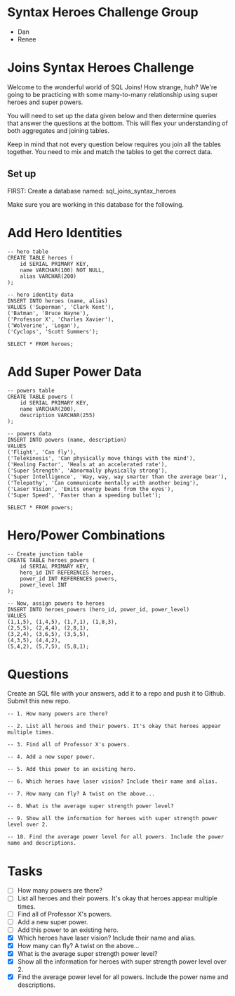 # Syntax Heroes Challenge Group
- Dan
- Renee

# Joins Syntax Heroes Challenge

Welcome to the wonderful world of SQL Joins! How strange, huh? We're going to be practicing with some many-to-many relationship using super heroes and super powers.

You will need to set up the data given below and then determine queries that answer the questions at the bottom. This will flex your understanding of both aggregates and joining tables.

Keep in mind that not every question below requires you join all the tables together. You need to mix and match the tables to get the correct data.

## Set up
FIRST: Create a database named: sql_joins_syntax_heroes

Make sure you are working in this database for the following.

# Add Hero Identities
```
-- hero table
CREATE TABLE heroes (
    id SERIAL PRIMARY KEY,
    name VARCHAR(100) NOT NULL,
    alias VARCHAR(200)
);

-- hero identity data
INSERT INTO heroes (name, alias) 
VALUES ('Superman', 'Clark Kent'),
('Batman', 'Bruce Wayne'),
('Professor X', 'Charles Xavier'),
('Wolverine', 'Logan'),
('Cyclops', 'Scott Summers');

SELECT * FROM heroes;
```

# Add Super Power Data
```
-- powers table
CREATE TABLE powers (
    id SERIAL PRIMARY KEY,
    name VARCHAR(200),
    description VARCHAR(255)
);

-- powers data
INSERT INTO powers (name, description)
VALUES 
('Flight', 'Can fly'), 
('Telekinesis', 'Can physically move things with the mind'), 
('Healing Factor', 'Heals at an accelerated rate'),
('Super Strength', 'Abnormally physically strong'),
('Super Intelligence', 'Way, way, way smarter than the average bear'),
('Telepathy', 'Can communicate mentally with another being'),
('Laser Vision', 'Emits energy beams from the eyes'),
('Super Speed', 'Faster than a speeding bullet');

SELECT * FROM powers;
```

# Hero/Power Combinations
```
-- Create junction table
CREATE TABLE heroes_powers (
    id SERIAL PRIMARY KEY,
    hero_id INT REFERENCES heroes,
    power_id INT REFERENCES powers,
    power_level INT
);

-- Now, assign powers to heroes
INSERT INTO heroes_powers (hero_id, power_id, power_level)
VALUES 
(1,1,5), (1,4,5), (1,7,1), (1,8,3),
(2,5,5), (2,4,4), (2,8,1),
(3,2,4), (3,6,5), (3,5,5),
(4,3,5), (4,4,2),
(5,4,2), (5,7,5), (5,8,1);
```

# Questions
Create an SQL file with your answers, add it to a repo and push it to Github. Submit this new repo.

```
-- 1. How many powers are there?

-- 2. List all heroes and their powers. It's okay that heroes appear multiple times.

-- 3. Find all of Professor X's powers.

-- 4. Add a new super power. 

-- 5. Add this power to an existing hero.

-- 6. Which heroes have laser vision? Include their name and alias.

-- 7. How many can fly? A twist on the above...

-- 8. What is the average super strength power level?

-- 9. Show all the information for heroes with super strength power level over 2.

-- 10. Find the average power level for all powers. Include the power name and descriptions.
```

# Tasks
- [ ] How many powers are there?
- [ ] List all heroes and their powers. It's okay that heroes appear multiple times.
- [ ] Find all of Professor X's powers.
- [ ] Add a new super power. 
- [ ] Add this power to an existing hero.
- [x] Which heroes have laser vision? Include their name and alias.
- [x] How many can fly? A twist on the above...
- [x] What is the average super strength power level?
- [x] Show all the information for heroes with super strength power level over 2.
- [x] Find the average power level for all powers. Include the power name and descriptions.